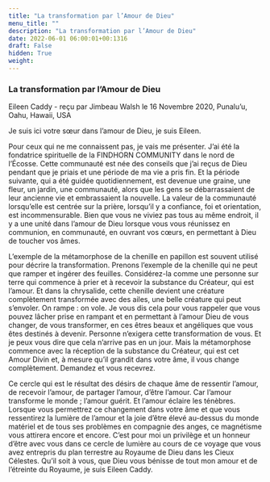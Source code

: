 ```yaml
---
title: "La transformation par l’Amour de Dieu"
menu_title: ""
description: "La transformation par l’Amour de Dieu"
date: 2022-06-01 06:00:01+00:1316
draft: False
hidden: True
weight:
---
```

### La transformation par l’Amour de Dieu

Eileen Caddy - reçu par Jimbeau Walsh le 16 Novembre 2020, Punalu’u, Oahu, Hawaii, USA

Je suis ici votre sœur dans l’amour de Dieu, je suis Eileen.

Pour ceux qui ne me connaissent pas, je vais me présenter. J’ai été la fondatrice spirituelle de la FINDHORN COMMUNITY dans le nord de l’Écosse. Cette communauté est née des conseils que j’ai reçus de Dieu pendant que je priais et une période de ma vie a pris fin. Et la période suivante, qui a été guidée quotidiennement, est devenue une graine, une fleur, un jardin, une communauté, alors que les gens se débarrassaient de leur ancienne vie et embrassaient la nouvelle. La valeur de la communauté lorsqu’elle est centrée sur la prière, lorsqu’il y a confiance, foi et orientation, est incommensurable. Bien que vous ne viviez pas tous au même endroit, il y a une unité dans l’amour de Dieu lorsque vous vous réunissez en communion, en communauté, en ouvrant vos cœurs, en permettant à Dieu de toucher vos âmes.

L’exemple de la métamorphose de la chenille en papillon est souvent utilisé pour décrire la transformation. Prenons l’exemple de la chenille qui ne peut que ramper et ingérer des feuilles. Considérez-la comme une personne sur terre qui commence à prier et à recevoir la substance du Créateur, qui est l’amour. Et dans la chrysalide, cette chenille devient une créature complètement transformée avec des ailes, une belle créature qui peut s’envoler. On rampe : on vole. Je vous dis cela pour vous rappeler que vous pouvez lâcher prise en rampant et en permettant à l’amour Dieu de vous changer, de vous transformer, en ces êtres beaux et angéliques que vous êtes destinés à devenir. Personne n’exigera cette transformation de vous. Et je peux vous dire que cela n’arrive pas en un jour. Mais la métamorphose commence avec la réception de la substance du Créateur, qui est cet Amour Divin et, à mesure qu’il grandit dans votre âme, il vous change complètement. Demandez et vous recevrez.

Ce cercle qui est le résultat des désirs de chaque âme de ressentir l’amour, de recevoir l’amour, de partager l’amour, d’être l’amour. Car l’amour transforme le monde ; l’amour guérit. Et l’amour éclaire les ténèbres. Lorsque vous permettrez ce changement dans votre âme et que vous ressentirez la lumière de l’amour et la joie d’être élevé au-dessus du monde matériel et de tous ses problèmes en compagnie des anges, ce magnétisme vous attirera encore et encore. C’est pour moi un privilège et un honneur d’être avec vous dans ce cercle de lumière au cours de ce voyage que vous avez entrepris du plan terrestre au Royaume de Dieu dans les Cieux Célestes. Qu’il soit à vous, que Dieu vous bénisse de tout mon amour et de l’étreinte du Royaume, je suis Eileen Caddy.



